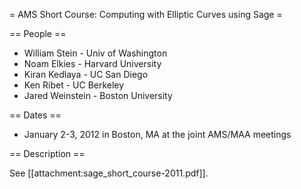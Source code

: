 = AMS Short Course: Computing with Elliptic Curves using Sage =

== People ==

 * William Stein - Univ of Washington
 * Noam Elkies - Harvard University
 * Kiran Kedlaya - UC San Diego
 * Ken Ribet - UC Berkeley
 * Jared Weinstein - Boston University

== Dates ==

 * January 2-3, 2012 in Boston, MA at the joint AMS/MAA meetings

== Description == 

  See [[attachment:sage_short_course-2011.pdf]].
